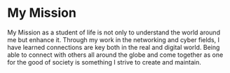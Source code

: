 # My Mission
My Mission as a student of life is not only to understand the world around me but enhance it. Through my work in the networking and cyber fields, I have learned connections are key both in the real and digital world. Being able to connect with others all around the globe and come together as one for the good of society is something I strive to create and maintain. 
